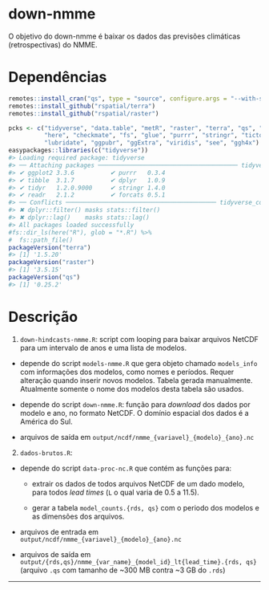 
<!-- README.md is generated from README.Rmd. Please edit that file -->

# down-nmme

<!-- badges: start -->
<!-- badges: end -->

O objetivo do down-nmme é baixar os dados das previsões climáticas
(retrospectivas) do NMME.

# Dependências

``` r
remotes::install_cran("qs", type = "source", configure.args = "--with-simd=AVX2")
remotes::install_github("rspatial/terra")
remotes::install_github("rspatial/raster")
```

``` r
pcks <- c("tidyverse", "data.table", "metR", "raster", "terra", "qs", "readr", 
          "here", "checkmate", "fs", "glue", "purrr", "stringr", "tictoc",
          "lubridate", "ggpubr", "ggExtra", "viridis", "see", "ggh4x")
easypackages::libraries(c("tidyverse"))
#> Loading required package: tidyverse
#> ── Attaching packages ─────────────────────────────────────── tidyverse 1.3.0 ──
#> ✔ ggplot2 3.3.6          ✔ purrr   0.3.4     
#> ✔ tibble  3.1.7          ✔ dplyr   1.0.9     
#> ✔ tidyr   1.2.0.9000     ✔ stringr 1.4.0     
#> ✔ readr   2.1.2          ✔ forcats 0.5.1
#> ── Conflicts ────────────────────────────────────────── tidyverse_conflicts() ──
#> ✖ dplyr::filter() masks stats::filter()
#> ✖ dplyr::lag()    masks stats::lag()
#> All packages loaded successfully
#fs::dir_ls(here("R"), glob = "*.R") %>%
#  fs::path_file()
packageVersion("terra")
#> [1] '1.5.20'
packageVersion("raster")
#> [1] '3.5.15'
packageVersion("qs")
#> [1] '0.25.2'
```

# Descrição

1.  `down-hindcasts-nmme.R`: script com looping para baixar arquivos
    NetCDF para um intervalo de anos e uma lista de modelos.

-   depende do script `models-nmme.R` que gera objeto chamado
    `models_info` com informações dos modelos, como nomes e períodos.
    Requer alteração quando inserir novos modelos. Tabela gerada
    manualmente. Atualmente somente o nome dos modelos desta tabela são
    usados.

-   depende do script `down-nmme.R`: função para *download* dos dados
    por modelo e ano, no formato NetCDF. O domínio espacial dos dados é
    a América do Sul.

-   arquivos de saída em `output/ncdf/nmme_{variavel}_{modelo}_{ano}.nc`

2.  `dados-brutos.R`:

-   depende do script `data-proc-nc.R` que contém as funções para:

    -   extrair os dados de todos arquivos NetCDF de um dado modelo,
        para todos *lead times* (`L` o qual varia de 0.5 a 11.5).

    -   gerar a tabela `model_counts.{rds, qs}` com o periodo dos
        modelos e as dimensões dos arquivos.

-   arquivos de entrada em
    `output/ncdf/nmme_{variavel}_{modelo}_{ano}.nc`

-   arquivos de saída em
    `output/{rds,qs}/nmme_{var_name}_{model_id}_lt{lead_time}.{rds, qs}`
    (arquivo `.qs` com tamanho de \~300 MB contra \~3 GB do `.rds`)

------------------------------------------------------------------------
